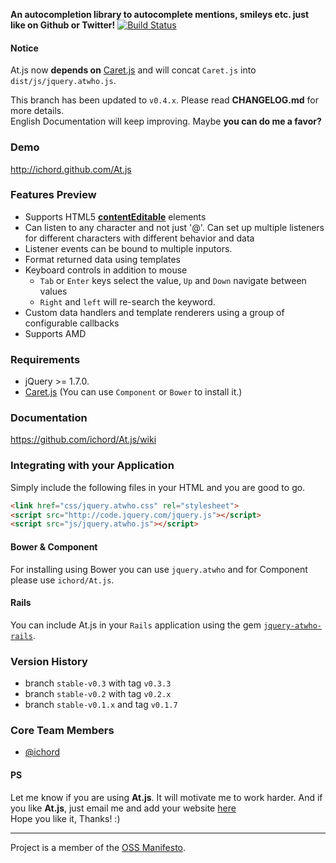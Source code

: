 **An autocompletion library to autocomplete mentions, smileys etc. just like on Github or Twitter!** [![Build Status](https://travis-ci.org/ichord/At.js.png)](https://travis-ci.org/ichord/At.js)

#### Notice

At.js now **depends on** [Caret.js](https://github.com/ichord/Caret.js) and will concat `Caret.js` into `dist/js/jquery.atwho.js`.

This branch has been updated to `v0.4.x`. Please read **CHANGELOG.md** for more details.  
English Documentation will keep improving. Maybe **you can do me a favor?**

### Demo

http://ichord.github.com/At.js


### Features Preview

* Supports HTML5  [**contentEditable**](https://developer.mozilla.org/en-US/docs/Web/Guide/HTML/Content_Editable) elements
* Can listen to any character and not just '@'. Can set up multiple listeners for different characters with different behavior and data
* Listener events can be bound to multiple inputors.
* Format returned data using templates
* Keyboard controls in addition to mouse
    - `Tab` or `Enter` keys select the value, `Up` and `Down` navigate between values
    - `Right` and `left` will re-search the keyword.
* Custom data handlers and template renderers using a group of configurable callbacks
* Supports AMD

### Requirements

* jQuery >= 1.7.0.
* [Caret.js](https://github.com/ichord/Caret.js) 
    (You can use `Component` or `Bower` to install it.) 

### Documentation
https://github.com/ichord/At.js/wiki

### Integrating with your Application

Simply include the following files in your HTML and you are good to go.

```html
<link href="css/jquery.atwho.css" rel="stylesheet">
<script src="http://code.jquery.com/jquery.js"></script>
<script src="js/jquery.atwho.js"></script>
```
#### Bower & Component
For installing using Bower you can use `jquery.atwho` and for Component please use `ichord/At.js`.

#### Rails
You can include At.js in your `Rails` application using the gem [`jquery-atwho-rails`](https://github.com/ichord/jquery-atwho-rails). 


### Version History

* branch `stable-v0.3` with tag `v0.3.3`
* branch `stable-v0.2` with tag `v0.2.x`
* branch `stable-v0.1.x` and tag `v0.1.7`

### Core Team Members

* [@ichord](https://github.com/ichord)

#### PS
Let me know if you are using **At.js**. It will motivate me to work harder.
And if you like **At.js**, just email me and add your website [here](https://github.com/ichord/At.js/wiki/Sites)  
Hope you like it, Thanks! :)

---

Project is a member of the [OSS Manifesto](http://ossmanifesto.org/).
